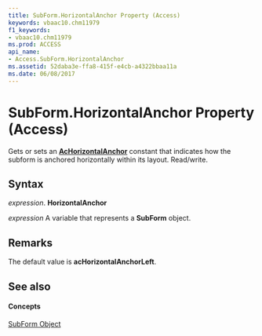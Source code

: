 ```yaml
---
title: SubForm.HorizontalAnchor Property (Access)
keywords: vbaac10.chm11979
f1_keywords:
- vbaac10.chm11979
ms.prod: ACCESS
api_name:
- Access.SubForm.HorizontalAnchor
ms.assetid: 52daba3e-ffa8-415f-e4cb-a4322bbaa11a
ms.date: 06/08/2017
---
```



# SubForm.HorizontalAnchor Property (Access)

Gets or sets an  **[AcHorizontalAnchor](achorizontalanchor-enumeration-access.md)** constant that indicates how the subform is anchored horizontally within its layout. Read/write.


## Syntax

 _expression_. **HorizontalAnchor**

 _expression_ A variable that represents a **SubForm** object.


## Remarks

The default value is  **acHorizontalAnchorLeft**.


## See also


#### Concepts


[SubForm Object](subform-object-access.md)


